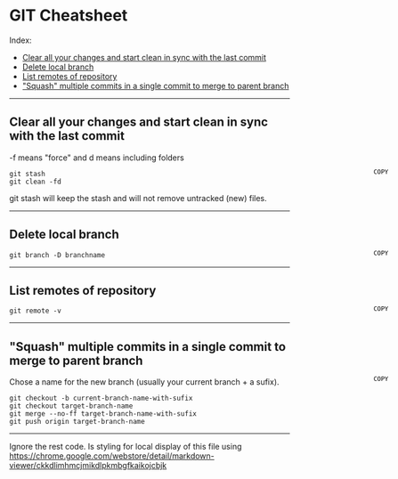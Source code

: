 # GIT Cheatsheet

Index:
* [Clear all your changes and start clean in sync with the last commit](#git-clean)
* [Delete local branch](#delete-local-branch)
* [List remotes of repository](#list-remotes-of-repository)
* ["Squash" multiple commits in a single commit to merge to parent branch](#git-squash)

------

## <a name="git-clean"></a> Clear all your changes and start clean in sync with the last commit
-f means "force" and d means including folders

<button onclick="var t=document.createElement('textarea');t.style.width='0';t.style.height='0';t.style.border='0';t.value=this.parentElement.nextElementSibling.innerText;document.body.appendChild(t);t.select();document.execCommand('copy');" class="cpy-btns"></button>
```
git stash
git clean -fd
```
git stash will keep the stash and will not remove untracked (new) files.

------

## <a name="delete-local-branch"></a> Delete local branch

<button onclick="var t=document.createElement('textarea');t.style.width='0';t.style.height='0';t.style.border='0';t.value=this.parentElement.nextElementSibling.innerText;document.body.appendChild(t);t.select();document.execCommand('copy');" class="cpy-btns"></button>
```
git branch -D branchname
```

------

## <a name="list-remotes-of-repository"></a> List remotes of repository
<button onclick="var t=document.createElement('textarea');t.style.width='0';t.style.height='0';t.style.border='0';t.value=this.parentElement.nextElementSibling.innerText;document.body.appendChild(t);t.select();document.execCommand('copy');" class="cpy-btns"></button>
```
git remote -v
```

------

## <a name="git-squash"></a> "Squash" multiple commits in a single commit to merge to parent branch
<button onclick="var t=document.createElement('textarea');t.style.width='0';t.style.height='0';t.style.border='0';t.value=this.parentElement.nextElementSibling.innerText;document.body.appendChild(t);t.select();document.execCommand('copy');" class="cpy-btns"></button>

Chose a name for the new branch (usually your current branch + a sufix).
```
git checkout -b current-branch-name-with-sufix
git checkout target-branch-name
git merge --no-ff target-branch-name-with-sufix
git push origin target-branch-name
```



------
Ignore the rest code. Is styling for local display of this file using https://chrome.google.com/webstore/detail/markdown-viewer/ckkdlimhmcjmikdlpkmbgfkaikojcbjk
<style>
  .markdown-body {
    position: relative;
  }
  .cpy-btns {
    background: transparent;
    border: 0;
    cursor: pointer;
    display: block;
    font-family: monospace;
    font-size: 11px;
    margin-top: -4px;
    position: absolute;
    right: 45px;
    width: auto;
  }
  .cpy-btns::before {
    content: 'COPY'
  }
</style>
